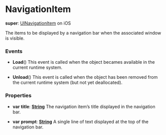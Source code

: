 # NavigationItem

**super**: [UINavigationItem](UINavigationItem.md) on iOS

The items to be displayed by a navigation bar when the associated window is visible.

### Events

* **Load**()
This event is called when the object becames available in the current runtime system.

* **Unload**()
This event is called when the object has been removed from the current runtime system (but not yet deallocated).

</ul>

### Properties

* **var** **title**: **[String](../gravity/types.md)**
The navigation item’s title displayed in the navigation bar.

* **var** **prompt**: **[String](../gravity/types.md)**
A single line of text displayed at the top of the navigation bar.

</ul>

</ul>

